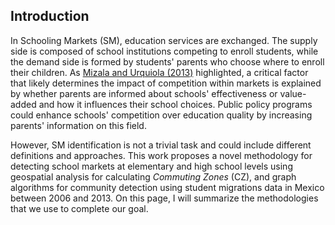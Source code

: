 ## Introduction

In Schooling Markets (SM), education services are exchanged. The supply side is composed of school institutions competing to enroll students, while the demand side is formed by students' parents who choose where to enroll their children. As [Mizala and Urquiola (2013)](https://www.sciencedirect.com/science/article/abs/pii/S0304387813000333) highlighted, a critical factor that likely determines the impact of competition within markets is explained by whether parents are informed about schools' effectiveness or value-added and how it influences their school choices. Public policy programs could enhance schools' competition over education quality by increasing parents' information on this field. 

However, SM identification is not a trivial task and could include different definitions and approaches. This work proposes a novel methodology for detecting school markets at elementary and high school levels using geospatial analysis for calculating _Commuting Zones_ (CZ), and graph algorithms for community detection using student migrations data in Mexico between 2006 and 2013. On this page, I will summarize the methodologies that we use to complete our goal. 

